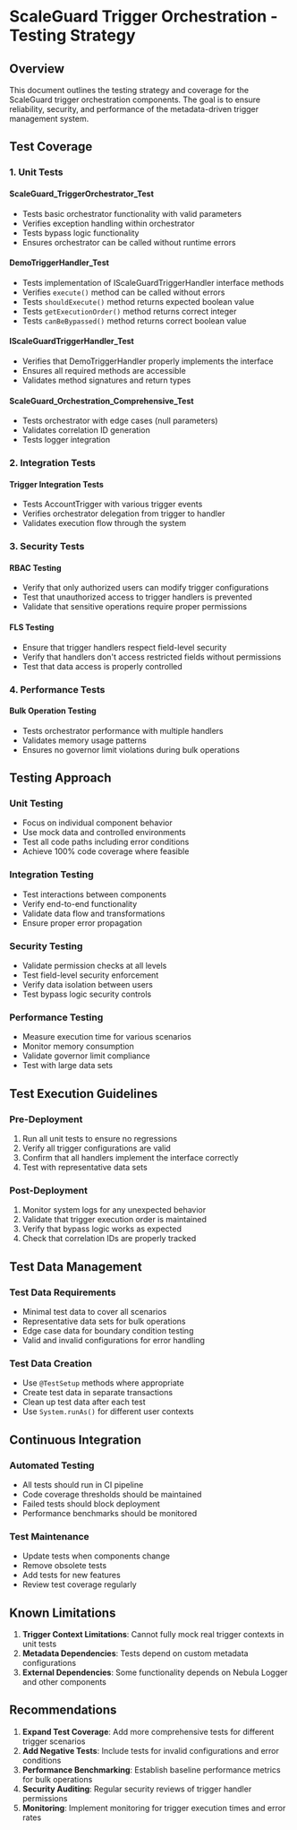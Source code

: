 # ScaleGuard Trigger Orchestration - Testing Strategy

## Overview
This document outlines the testing strategy and coverage for the ScaleGuard trigger orchestration components. The goal is to ensure reliability, security, and performance of the metadata-driven trigger management system.

## Test Coverage

### 1. Unit Tests

#### ScaleGuard_TriggerOrchestrator_Test
- Tests basic orchestrator functionality with valid parameters
- Verifies exception handling within orchestrator
- Tests bypass logic functionality
- Ensures orchestrator can be called without runtime errors

#### DemoTriggerHandler_Test
- Tests implementation of IScaleGuardTriggerHandler interface methods
- Verifies `execute()` method can be called without errors
- Tests `shouldExecute()` method returns expected boolean value
- Tests `getExecutionOrder()` method returns correct integer
- Tests `canBeBypassed()` method returns correct boolean value

#### IScaleGuardTriggerHandler_Test
- Verifies that DemoTriggerHandler properly implements the interface
- Ensures all required methods are accessible
- Validates method signatures and return types

#### ScaleGuard_Orchestration_Comprehensive_Test
- Tests orchestrator with edge cases (null parameters)
- Validates correlation ID generation
- Tests logger integration

### 2. Integration Tests

#### Trigger Integration Tests
- Tests AccountTrigger with various trigger events
- Verifies orchestrator delegation from trigger to handler
- Validates execution flow through the system

### 3. Security Tests

#### RBAC Testing
- Verify that only authorized users can modify trigger configurations
- Test that unauthorized access to trigger handlers is prevented
- Validate that sensitive operations require proper permissions

#### FLS Testing
- Ensure that trigger handlers respect field-level security
- Verify that handlers don't access restricted fields without permissions
- Test that data access is properly controlled

### 4. Performance Tests

#### Bulk Operation Testing
- Tests orchestrator performance with multiple handlers
- Validates memory usage patterns
- Ensures no governor limit violations during bulk operations

## Testing Approach

### Unit Testing
- Focus on individual component behavior
- Use mock data and controlled environments
- Test all code paths including error conditions
- Achieve 100% code coverage where feasible

### Integration Testing
- Test interactions between components
- Verify end-to-end functionality
- Validate data flow and transformations
- Ensure proper error propagation

### Security Testing
- Validate permission checks at all levels
- Test field-level security enforcement
- Verify data isolation between users
- Test bypass logic security controls

### Performance Testing
- Measure execution time for various scenarios
- Monitor memory consumption
- Validate governor limit compliance
- Test with large data sets

## Test Execution Guidelines

### Pre-Deployment
1. Run all unit tests to ensure no regressions
2. Verify all trigger configurations are valid
3. Confirm that all handlers implement the interface correctly
4. Test with representative data sets

### Post-Deployment
1. Monitor system logs for any unexpected behavior
2. Validate that trigger execution order is maintained
3. Verify that bypass logic works as expected
4. Check that correlation IDs are properly tracked

## Test Data Management

### Test Data Requirements
- Minimal test data to cover all scenarios
- Representative data sets for bulk operations
- Edge case data for boundary condition testing
- Valid and invalid configurations for error handling

### Test Data Creation
- Use `@TestSetup` methods where appropriate
- Create test data in separate transactions
- Clean up test data after each test
- Use `System.runAs()` for different user contexts

## Continuous Integration

### Automated Testing
- All tests should run in CI pipeline
- Code coverage thresholds should be maintained
- Failed tests should block deployment
- Performance benchmarks should be monitored

### Test Maintenance
- Update tests when components change
- Remove obsolete tests
- Add tests for new features
- Review test coverage regularly

## Known Limitations

1. **Trigger Context Limitations**: Cannot fully mock real trigger contexts in unit tests
2. **Metadata Dependencies**: Tests depend on custom metadata configurations
3. **External Dependencies**: Some functionality depends on Nebula Logger and other components

## Recommendations

1. **Expand Test Coverage**: Add more comprehensive tests for different trigger scenarios
2. **Add Negative Tests**: Include tests for invalid configurations and error conditions
3. **Performance Benchmarking**: Establish baseline performance metrics for bulk operations
4. **Security Auditing**: Regular security reviews of trigger handler permissions
5. **Monitoring**: Implement monitoring for trigger execution times and error rates
